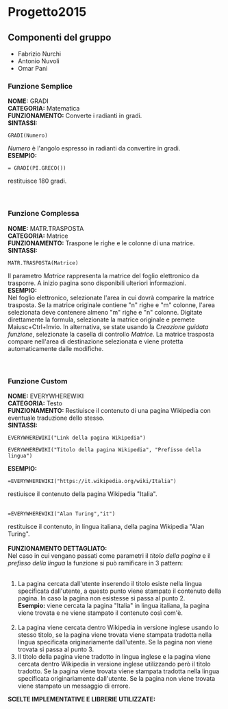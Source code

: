 # Progetto2015

## Componenti del gruppo
* Fabrizio Nurchi
* Antonio Nuvoli
* Omar Pani


### Funzione Semplice
**NOME:** GRADI <br>
**CATEGORIA:** Matematica <br>
**FUNZIONAMENTO:** Converte i radianti in gradi. <br>
**SINTASSI:**  <br>
```
GRADI(Numero)
```
*Numero* è l'angolo espresso in radianti da convertire in gradi.<br>
**ESEMPIO:**
```
= GRADI(PI.GRECO())
``` 
restituisce 180 gradi.<br><br><br>

### Funzione Complessa
**NOME:** MATR.TRASPOSTA<br>
**CATEGORIA:** Matrice<br>
**FUNZIONAMENTO:** Traspone le righe e le colonne di una matrice.<br>
**SINTASSI:** <br>
```
MATR.TRASPOSTA(Matrice)
```
Il parametro *Matrice* rappresenta la matrice del foglio elettronico da trasporre.
A inizio pagina sono disponibili ulteriori informazioni.<br>
**ESEMPIO:**<br>
Nel foglio elettronico, selezionate l'area in cui dovrà comparire la matrice trasposta. Se la matrice originale contiene "n" righe e "m" colonne, l'area selezionata deve contenere almeno "m" righe e "n" colonne. Digitate direttamente la formula, selezionate la matrice originale e premete Maiusc+Ctrl+Invio. In alternativa, se state usando la *Creazione guidata funzione*, selezionate la casella di controllo *Matrice*. La matrice trasposta compare nell'area di destinazione selezionata e viene protetta automaticamente dalle modifiche.<br><br><br>

### Funzione Custom
**NOME:** EVERYWHEREWIKI<br>
**CATEGORIA:** Testo<br>
**FUNZIONAMENTO:** Restiuisce il contenuto di una pagina Wikipedia con eventuale traduzione dello stesso.<br>
**SINTASSI:** <br>
```
EVERYWHEREWIKI("Link della pagina Wikipedia")
``` 
```
EVERYWHEREWIKI("Titolo della pagina Wikipedia", "Prefisso della lingua")
``` 
**ESEMPIO:**<br>
```
=EVERYWHEREWIKI("https://it.wikipedia.org/wiki/Italia")
``` 
restiuisce il contenuto della pagina Wikipedia "Italia".<br><br>
```
=EVERYWHEREWIKI("Alan Turing","it")
``` 
restituisce il contenuto, in lingua italiana, della pagina Wikipedia "Alan Turing".<br><br>
**FUNZIONAMENTO DETTAGLIATO:**<br>
Nel caso in cui vengano passati come parametri il *titolo della pagina* e il *prefisso della lingua* la funzione si può ramificare in 3 pattern:<br><br>
1. La pagina cercata dall'utente inserendo il titolo esiste nella lingua specificata dall'utente, a questo punto viene stampato il contenuto della pagina. In caso la pagina non esistesse si passa al punto 2.<br>
**Esempio:** viene cercata la pagina "Italia" in lingua italiana, la pagina viene trovata e ne viene stampato il contenuto così com'è. <br><br>
2. La pagina viene cercata dentro Wikipedia in versione inglese usando lo stesso titolo, se la pagina viene trovata viene stampata tradotta nella lingua specificata originariamente dall'utente. Se la pagina non viene trovata si passa al punto 3.<br>
3. Il titolo della pagina viene tradotto in lingua inglese e la pagina viene cercata dentro Wikipedia in versione inglese utilizzando però il titolo tradotto. Se la pagina viene trovata viene stampata tradotta nella lingua specificata originariamente dall'utente. Se la pagina non viene trovata viene stampato un messaggio di errore.


**SCELTE IMPLEMENTATIVE E LIBRERIE UTILIZZATE:**<br>
